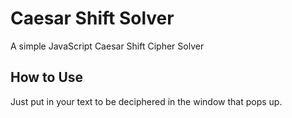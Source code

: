 # Caesar Shift Solver
A simple JavaScript Caesar Shift Cipher Solver

## How to Use
Just put in your text to be deciphered in the window that pops up.
